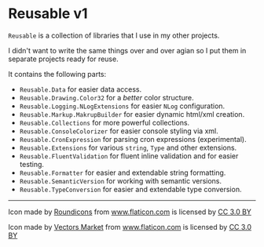 # Reusable v1

`Reusable` is a collection of libraries that I use in my other projects.

I didn't want to write the same things over and over agian so I put them in separate projects ready for reuse.

It contains the following parts:

- `Reusable.Data` for easier data access.
- `Reusable.Drawing.Color32` for a _better_ color structure.
- `Reusable.Logging.NLogExtensions` for easier `NLog` configuration.
- `Reusable.Markup.MakrupBuilder` for easier dynamic html/xml creation.
- `Reusable.Collections` for more powerful collections.
- `Reusable.ConsoleColorizer` for easier console styling via xml.
- `Reusable.CronExpression` for parsing cron expressions (experimental).
- `Reusable.Extensions` for various `string`, `Type` and other extensions.
- `Reusable.FluentValidation` for fluent inline validation and for easier testing.
- `Reusable.Formatter` for easier and extendable string formatting.
- `Reusable.SemanticVersion` for working with semantic versions.
- `Reusable.TypeConversion` for easier and extendable type conversion.

---

Icon made by [Roundicons](http://www.flaticon.com/authors/roundicons) from www.flaticon.com is licensed by <a href="http://creativecommons.org/licenses/by/3.0/" title="Creative Commons BY 3.0" target="_blank">CC 3.0 BY</a></div>

Icon made by [Vectors Market](http://www.flaticon.com/authors/vectors-market) from www.flaticon.com is licensed by <a href="http://creativecommons.org/licenses/by/3.0/" title="Creative Commons BY 3.0" target="_blank">CC 3.0 BY</a></div>

